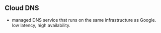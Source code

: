 ## Cloud DNS

- managed DNS service that runs on the same infrastructure as Google. low latency, high availability.
